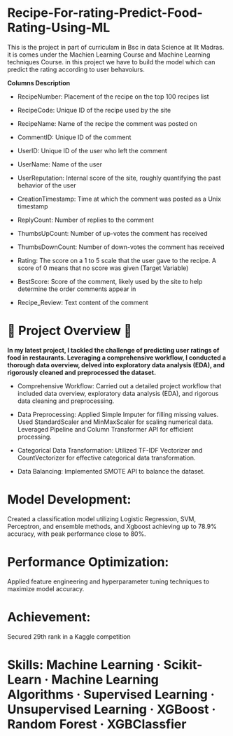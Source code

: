 # Recipe-For-rating-Predict-Food-Rating-Using-ML
This is the project in part of curriculam in Bsc in data Science at IIt Madras. it is comes under the Machien Learning Course and Machine Learning techniques Course. in this project  we have to build the model which can predict the rating according to user behavoiurs.

**Columns Description**

- RecipeNumber: Placement of the recipe on the top 100 recipes list

- RecipeCode: Unique ID of the recipe used by the site

- RecipeName: Name of the recipe the comment was posted on

- CommentID: Unique ID of the comment

- UserID: Unique ID of the user who left the comment

- UserName: Name of the user

- UserReputation: Internal score of the site, roughly quantifying the past behavior of the user

- CreationTimestamp: Time at which the comment was posted as a Unix timestamp

- ReplyCount: Number of replies to the comment

- ThumbsUpCount: Number of up-votes the comment has received

- ThumbsDownCount: Number of down-votes the comment has received

- Rating: The score on a 1 to 5 scale that the user gave to the recipe. A score of 0 means that no score was given (Target Variable)

- BestScore: Score of the comment, likely used by the site to help determine the order comments appear in

- Recipe_Review: Text content of the comment

# 🚀 Project Overview 🚀

**In my latest project, I tackled the challenge of predicting user ratings of food in restaurants. Leveraging a comprehensive workflow, I conducted a thorough data overview, delved into exploratory data analysis (EDA), and rigorously cleaned and preprocessed the dataset.**

- Comprehensive Workflow: Carried out a detailed project workflow that included data overview, exploratory data analysis (EDA), and rigorous data cleaning and preprocessing.

- Data Preprocessing: Applied Simple Imputer for filling missing values. Used StandardScaler and MinMaxScaler for scaling numerical data. Leveraged Pipeline and Column Transformer API for efficient processing.

- Categorical Data Transformation: Utilized TF-IDF Vectorizer and CountVectorizer for effective categorical data transformation.

- Data Balancing: Implemented SMOTE API to balance the dataset. 

# Model Development: 
Created a classification model utilizing Logistic Regression, SVM, Perceptron, and ensemble methods, and Xgboost achieving up to 78.9% accuracy, with peak performance close to 80%.

# Performance Optimization: 
Applied feature engineering and hyperparameter tuning techniques to maximize model accuracy.

# Achievement: 
Secured 29th rank in a Kaggle competition

# Skills: Machine Learning · Scikit-Learn · Machine Learning Algorithms · Supervised Learning · Unsupervised Learning · XGBoost · Random Forest · XGBClassfier

